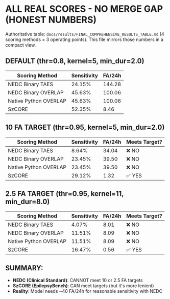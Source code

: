 # ALL REAL SCORES - NO MERGE GAP (HONEST NUMBERS)

Authoritative table: `docs/results/FINAL_COMPREHENSIVE_RESULTS_TABLE.md` (4 scoring methods × 3 operating points). This file mirrors those numbers in a compact view.

## DEFAULT (thr=0.8, kernel=5, min_dur=2.0)

| Scoring Method | Sensitivity | FA/24h |
|----------------|-------------|--------|
| NEDC Binary TAES | 24.15% | 144.28 |
| NEDC Binary OVERLAP | 45.63% | 100.06 |
| Native Python OVERLAP | 45.63% | 100.06 |
| SzCORE | 52.35% | 8.46 |

## 10 FA TARGET (thr=0.95, kernel=5, min_dur=2.0)

| Scoring Method | Sensitivity | FA/24h | Meets Target? |
|----------------|-------------|--------|---------------|
| NEDC Binary TAES | 8.64% | 34.04 | ❌ NO |
| NEDC Binary OVERLAP | 23.45% | 39.50 | ❌ NO |
| Native Python OVERLAP | 23.45% | 39.50 | ❌ NO |
| SzCORE | 29.12% | 1.32 | ✅ YES |

## 2.5 FA TARGET (thr=0.95, kernel=11, min_dur=8.0)

| Scoring Method | Sensitivity | FA/24h | Meets Target? |
|----------------|-------------|--------|---------------|
| NEDC Binary TAES | 4.07% | 8.01 | ❌ NO |
| NEDC Binary OVERLAP | 11.51% | 8.09 | ❌ NO |
| Native Python OVERLAP | 11.51% | 8.09 | ❌ NO |
| SzCORE | 16.47% | 0.56 | ✅ YES |

## SUMMARY:
- **NEDC (Clinical Standard)**: CANNOT meet 10 or 2.5 FA targets
- **SzCORE (EpilepsyBench)**: CAN meet targets (but it's more lenient)
- **Reality**: Model needs ~40 FA/24h for reasonable sensitivity with NEDC
